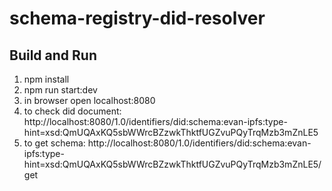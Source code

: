 # schema-registry-did-resolver

## Build and Run
1. npm install
1. npm run start:dev
1. in browser open localhost:8080
1. to check did document: http://localhost:8080/1.0/identifiers/did:schema:evan-ipfs:type-hint=xsd:QmUQAxKQ5sbWWrcBZzwkThktfUGZvuPQyTrqMzb3mZnLE5
1. to get schema: http://localhost:8080/1.0/identifiers/did:schema:evan-ipfs:type-hint=xsd:QmUQAxKQ5sbWWrcBZzwkThktfUGZvuPQyTrqMzb3mZnLE5/get
